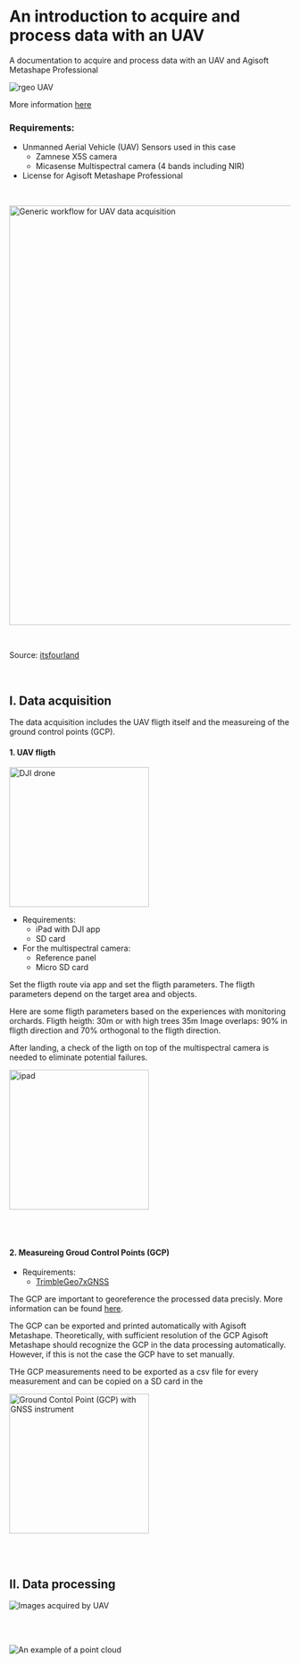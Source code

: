 # An introduction to acquire and process data with an UAV
A documentation to acquire and process data with an UAV and Agisoft Metashape Professional

<img src="images/Image_UAV_rgeo_crop.jpg"
     alt="rgeo UAV"/>






     


More information [here](https://rgeo.de/en/p/streuobst/)

### Requirements:
- Unmanned Aerial Vehicle (UAV)
     Sensors used in this case
     - Zamnese X5S camera
     - Micasense Multispectral camera (4 bands including NIR)
- License for Agisoft Metashape Professional


</br>

<img src="images/its4land_Ggneric-workflow-for-UAV-based-data-acquisition.png"
     alt="Generic workflow for UAV data acquisition" width=750 />



</br>

Source: [itsfourland](https://its4land.com/fly-and-create)

</br>

## I. Data acquisition
The data acquisition includes the UAV fligth itself and the measureing of the ground control points (GCP).
</br>

#### 1. UAV fligth

<img src="images/dji-drone.webp"
     alt="DJI drone" width=250/>
     
- Requirements:
     - iPad with DJI app
     - SD card
- For the multispectral camera:
     - Reference panel
     - Micro SD card
     
Set the fligth route via app and set the fligth parameters. The fligth parameters depend on the target area and objects.

Here are some fligth parameters based on the experiences with monitoring orchards.
Fligth heigth: 30m or with high trees 35m
Image overlaps: 90% in fligth direction and 70% orthogonal to the fligth direction.

After landing, a check of the ligth on top of the multispectral camera is needed to eliminate potential failures.


 <img src="images/ipad.webp"
     alt="ipad" width=250/>
</br>



     
</br>

</br>

#### 2. Measureing Groud Control Points (GCP)
- Requirements:
     - [TrimbleGeo7xGNSS](https://geospatial.trimble.com/products-and-solutions/geo-7x-gnss)

The GCP are important to georeference the processed data precisly. 
More information can be found [here](https://www.dronedeploy.com/blog/what-are-ground-control-points-gcps/).

The GCP can be exported and printed automatically with Agisoft Metashape.
Theoretically, with sufficient resolution of the GCP Agisoft Metashape should recognize the GCP in the data processing automatically. However, if this is not the case the GCP have to set manually.

THe GCP measurements need to be exported as a csv file for every measurement and can be copied on a SD card in the 


<img src="images/gcp.png"
    alt="Ground Contol Point (GCP) with GNSS instrument" width=250/>
     

</br>

</br>


## II. Data processing

<img src="images/example_uav_imagery.JPG"
    alt="Images acquired by UAV"/>
     

</br></br>


<img src="images/example_pointcloud.JPG"
    alt="An example of a point cloud"/>





